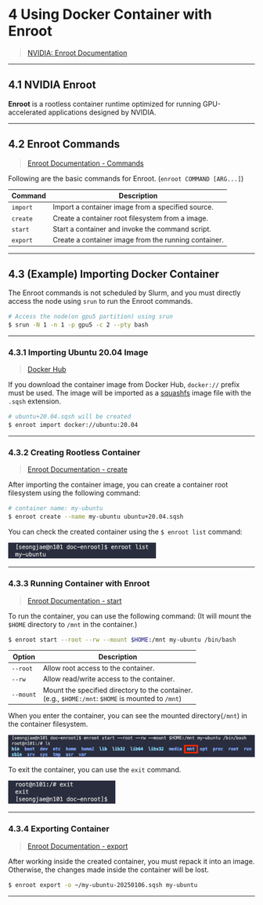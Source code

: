 # 4 Using Docker Container with Enroot

> [NVIDIA: Enroot Documentation](https://github.com/NVIDIA/enroot/tree/master/doc)

---

## 4.1 NVIDIA Enroot

**Enroot** is a rootless container runtime optimized for running GPU-accelerated applications designed by NVIDIA.

---

## 4.2 Enroot Commands

> [Enroot Documentation - Commands](https://github.com/NVIDIA/enroot/blob/master/doc/usage.md)

Following are the basic commands for Enroot. (`enroot COMMAND [ARG...]`)

| Command | Description |
| ------- | ----------- |
| `import` | Import a container image from a specified source. |
| `create` | Create a container root filesystem from a image. |
| `start`  | Start a container and invoke the command script. |
| `export` | Create a container image from the running container. |

---

## 4.3 (Example) Importing Docker Container

The Enroot commands is not scheduled by Slurm, and you must directly access the node using `srun` to run the Enroot commands.

```bash
# Access the node(on gpu5 partition) using srun
$ srun -N 1 -n 1 -p gpu5 -c 2 --pty bash
```

---

### 4.3.1 Importing Ubuntu 20.04 Image

> [Docker Hub](https://hub.docker.com/)

If you download the container image from Docker Hub, `docker://` prefix must be used. The image will be imported as a [squashfs](https://www.kernel.org/doc/Documentation/filesystems/squashfs.txt) image file with the `.sqsh` extension.

```bash
# ubuntu+20.04.sqsh will be created
$ enroot import docker://ubuntu:20.04
```

---

### 4.3.2 Creating Rootless Container

> [Enroot Documentation - create](https://github.com/NVIDIA/enroot/blob/master/doc/cmd/create.md)

After importing the container image, you can create a container root filesystem using the following command:

```bash
# container name: my-ubuntu
$ enroot create --name my-ubuntu ubuntu+20.04.sqsh
```

You can check the created container using the `$ enroot list` command:

![enroot list](../../images/enroot_list.png)

---

### 4.3.3 Running Container with Enroot

> [Enroot Documentation - start](https://github.com/NVIDIA/enroot/blob/master/doc/cmd/start.md)

To run the container, you can use the following command: (It will mount the `$HOME` directory to `/mnt` in the container.)

```bash
$ enroot start --root --rw --mount $HOME:/mnt my-ubuntu /bin/bash
```

| Option | Description |
| ------ | ----------- |
| `--root` | Allow root access to the container. |
| `--rw` | Allow read/write access to the container. |
| `--mount` | Mount the specified directory to the container.<br>(e.g., `$HOME:/mnt`: `$HOME` is mounted to `/mnt`) |

When you enter the container, you can see the mounted directory(`/mnt`) in the container filesystem. 

![enroot start](../../images/enroot_start.png)

To exit the container, you can use the `exit` command.

![exit](../../images/enroot_exit.png)

---

### 4.3.4 Exporting Container

> [Enroot Documentation - export](https://github.com/NVIDIA/enroot/blob/master/doc/cmd/export.md)

After working inside the created container, you must repack it into an image. Otherwise, the changes made inside the container will be lost.

```bash
$ enroot export -o ~/my-ubuntu-20250106.sqsh my-ubuntu
```

---